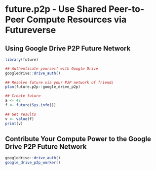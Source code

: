 # future.p2p - Use Shared Peer-to-Peer Compute Resources via Futureverse


## Using Google Drive P2P Future Network

```r
library(future)

## Authenticate yourself with Google Drive
googledrive::drive_auth()
  
## Resolve future via your P2P network of friends
plan(future.p2p::google_drive_p2p)

## Create future
a <- 42
f <- future(Sys.info())
  
## Get results
v <- value(f)
print(v)
```


## Contribute Your Compute Power to the Google Drive P2P Future Network

```r
googledrive::drive_auth()
google_drive_p2p_worker()
```
